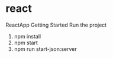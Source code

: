 # react
ReactApp
Getting Started
Run the project

1. npm install
2. npm start
3. npm run start-json:server
